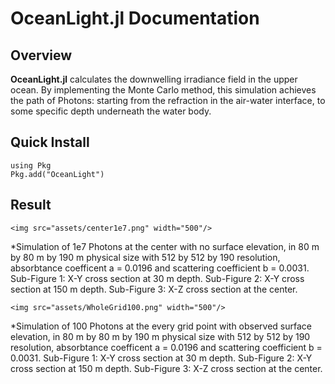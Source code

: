# OceanLight.jl Documentation

## Overview 

**OceanLight.jl** calculates the downwelling irradiance field in the upper ocean. By implementing the Monte Carlo method, this simulation achieves the path of Photons: starting from the refraction in the air-water interface, to some specific depth underneath the water body. 

## Quick Install 

```@example
using Pkg
Pkg.add("OceanLight")
```

## Result

```@raw html
<img src="assets/center1e7.png" width="500"/>
```
*Simulation of 1e7 Photons at the center with no surface elevation, in 80 m by 80 m by 190 m physical size with 512 by 512 by 190 resolution, absorbtance coefficent a = 0.0196 and scattering coefficient b = 0.0031. Sub-Figure 1: X-Y cross section at 30 m depth. Sub-Figure 2: X-Y cross section at 150 m depth. Sub-Figure 3: X-Z cross section at the center.


```@raw html
<img src="assets/WholeGrid100.png" width="500"/>
```
*Simulation of 100 Photons at the every grid point with observed surface elevation, in 80 m by 80 m by 190 m physical size with 512 by 512 by 190 resolution, absorbtance coefficent a = 0.0196 and scattering coefficient b = 0.0031. Sub-Figure 1: X-Y cross section at 30 m depth. Sub-Figure 2: X-Y cross section at 150 m depth. Sub-Figure 3: X-Z cross section at the center.